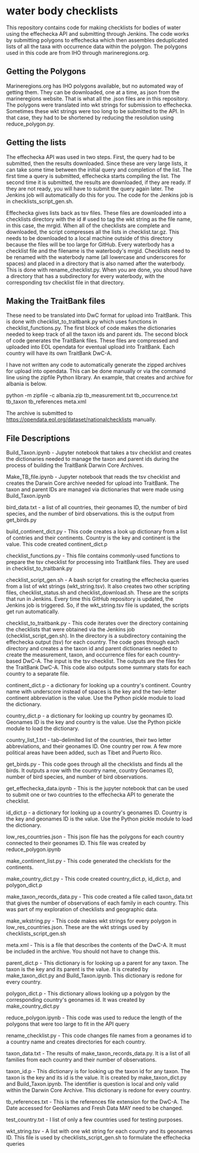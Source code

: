 # water body checklists

This repository contains code for making checklists for bodies of water using the effechecka API and submitting through Jenkins. The code works by submitting polygons to effechecka which then assembles deduplicated lists of all the taxa with occurrence data within the polygon. The polygons used in this code are from IHO through marineregions.org.

## Getting the Polygons

Marineregions.org has IHO polygons available, but no automated way of getting them. They can be downloaded, one at a time, as json from the marineregions website. That is what all the .json files are in this repository. The polygons were translated into wkt strings for submission to effechecka. Sometimes these wkt strings were too long to be submitted to the API. In that case, they had to be shortened by reducing the resolution using reduce_polygon.py.

## Getting the lists

The effechecka API was used in two steps. First, the query had to be submitted, then the results downloaded. Since these are very large lists, it can take some time between the initial query and completion of the list. The first time a query is submitted, effechecka starts compiling the list. The second time it is submitted, the results are downloaded, if they are ready. If they are not ready, you will have to submit the query again later. The Jenkins job will automatically do this for you. The code for the Jenkins job is in checklists_script_gen.sh.

Effechecka gives lists back as tsv files. These files are downloaded into a checklists directory with the id # used to tag the wkt string as the file name, in this case, the mrgid. When all of the checklists are complete and downloaded, the script compresses all the lists in checklist.tar.gz. This needs to be downloaded to a local machine outside of this directory because the files will be too large for GitHub. Every waterbody has a checklist file and the filename is the waterbody's mrgid. Checklists need to be renamed with the waterbody name (all lowercase and underscores for spaces) and placed in a directory that is also named after the waterbody. This is done with rename_checklist.py. When you are done, you shoud have a directory that has a subdirectory for every waterbody, with the corresponding tsv checklist file in that directory.

## Making the TraitBank files

These need to be translated into DwC format for upload into TraitBank. This is done with checklist_to_traitbank.py which uses functions in checklist_functions.py. The first block of code makes the dictionaries needed to keep track of all the taxon ids and parent ids. The second block of code generates the TraitBank files. These files are compressed and uploaded into EOL opendata for eventual upload into TraitBank. Each country will have its own TraitBank DwC-A.

I have not written any code to automatically generate the zipped archives for upload into opendata. This can be done manually or via the command line using the zipfile Python library. An example, that creates and archive for albania is below.

python -m zipfile -c albania.zip tb_measurement.txt tb_occurrence.txt tb_taxon tb_references meta.xml

The archive is submitted to https://opendata.eol.org/dataset/nationalchecklists manually.

## File Descriptions

Build_Taxon.ipynb - Jupyter notebook that takes a tsv checklist and creates the dictionaries needed to manage the taxon and parent ids during the process of building the TraitBank Darwin Core Archives.

Make_TB_file.ipynb - Jupyter notebook that reads the tsv checklist and creates the Darwin Core archive needed for upload into TraitBank. The taxon and parent IDs are managed via dictionaries that were made using Build_Taxon.ipynb

bird_data.txt - a list of all countries, their geonames ID, the number of bird species, and the number of bird observations. this is the output from get_birds.py

build_continent_dict.py - This code creates a look up dictionary from a list of contries and their continents. Country is the key and continent is the value. This code created continent_dict.p

checklist_functions.py - This file contains commonly-used functions to prepare the tsv checklist for processing into TraitBank files. They are used in checklist_to_traitbank.py

checklist_script_gen.sh - A bash script for creating the effechecka queries from a list of wkt strings (wkt_string.tsv). It also creates two other scripting files, checklist_status.sh and checklist_download.sh. These are the scripts that run in Jenkins. Every time this GitHub repository is updated, the Jenkins job is triggered. So, if the wkt_string.tsv file is updated, the scripts get run automatically.

checklist_to_traitbank.py - This code iterates over the directory containing the checklists that were obtained via the Jenkins job (checklist_script_gen.sh). In the directory is a subdirectory containing the effechecka output (tsv) for each country. The code goes through each directory and creates a the taxon id and parent dictionaries needed to create the measurement, taxon, and occurrence files for each country-based DwC-A. The input is the tsv checklist. The outputs are the files for the TraitBank DwC-A. This code also outputs some summary stats for each country to a separate file.

continent_dict.p - a dictionary for looking up a country's continent. Country name with underscore instead of spaces is the key and the two-letter continent abbreviation is the value. Use the Python pickle module to load the dictionary.

country_dict.p - a dictionary for looking up country by geonames ID. Geonames ID is the key and country is the value. Use the Python pickle module to load the dictionary.

country_list_1.txt - tab-delimited list of the countries, their two letter abbreviations, and their geonames ID. One country per row. A few more political areas have been added, such as Tibet and Puerto Rico.

get_birds.py - This code goes through all the checklists and finds all the birds. It outputs a row with the country name, country Geonames ID, number of bird species, and number of bird observations.

get_effechecka_data.ipynb - This is the jupyter notebook that can be used to submit one or two countries to the effechecka API to generate the checklist.

id_dict.p - a dictionary for looking up a country's geonames ID. Country is the key and geonames ID is the value. Use the Python pickle module to load the dictionary.

low_res_countries.json - This json file has the polygons for each country connected to their geonames ID. This file was created by reduce_polygon.ipynb

make_continent_list.py - This code generated the checklists for the continents.

make_country_dict.py - This code created country_dict.p, id_dict.p, and polygon_dict.p

make_taxon_records_data.py - This code created a file called taxon_data.txt that gives the number of observations of each family in each country. This was part of my exploration of checklists and geographic data.

make_wkstring.py - This code makes wkt strings for every polygon in low_res_countries.json. These are the wkt strings used by checklists_script_gen.sh

meta.xml - This is a file that describes the contents of the DwC-A. It must be included in the archive. You should not have to change this.

parent_dict.p - This dictionary is for looking up a parent for any taxon. The taxon is the key and its parent is the value. It is created by make_taxon_dict.py and Build_Taxon.ipynb. This dictionary is redone for every country.

polygon_dict.p - This dictionary allows looking up a polygon by the corresponding country's geonames id. It was created by make_country_dict.py

reduce_polygon.ipynb - This code was used to reduce the length of the polygons that were too large to fit in the API query

rename_checklist.py - This code changes file names from a geonames id to a country name and creates directories for each country.

taxon_data.txt - The results of make_taxon_records_data.py. It is a list of all families from each country and their number of observations.

taxon_id.p - This dictionary is for looking up the taxon id for any taxon. The taxon is the key and its id is the value. It is created by make_taxon_dict.py and Build_Taxon.ipynb. The identifier is question is local and only valid within the Darwin Core Archive. This dictionary is redone for every country.

tb_references.txt - This is the references file extension for the DwC-A. The Date accessed for GeoNames and Fresh Data MAY need to be changed.

test_country.txt - I list of only a few countries used for testing purposes.

wkt_string.tsv - A list with one wkt string for each country and its geonames ID. This file is used by checklists_script_gen.sh to formulate the effechecka queries
